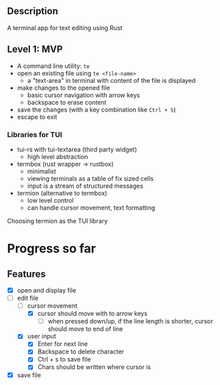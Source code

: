 ## Description

A terminal app for text editing using Rust

## Level 1: MVP

- A command line utility: `te`
- open an existing file using `te <file-name>`
  - a "text-area" in terminal with content of the file is displayed
- make changes to the opened file
  - basic cursor navigation with arrow keys
  - backspace to erase content 
- save the changes (with a key combination like `Ctrl + S`)
- escape to exit

### Libraries for TUI

- tui-rs with tui-textarea (third party widget)
  - high level abstraction
- termbox (rust wrapper -> rustbox)
  - minimalist 
  - viewing terminals as a table of fix sized cells
  - input is a stream of structured messages
- termion (alternative to termbox)
  - low level control
  - can handle cursor movement, text formatting

Choosing termion as the TUI library 

# Progress so far

## Features
- [x] open and display file
- [ ] edit file
  - [ ] cursor movement
    - [x] cursor should move with to arrow keys
      - [ ] when pressed down/up, if the line length is shorter, cursor should move to end of line
  - [x] user input
    - [x] Enter for next line
    - [x] Backspace to delete character
    - [x] Ctrl + s to save file
    - [x] Chars should be written where cursor is
- [x] save file